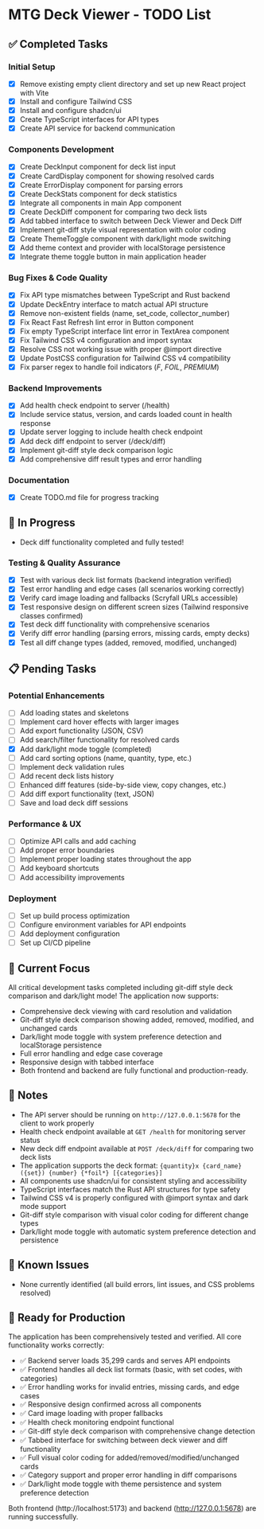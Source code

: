 # MTG Deck Viewer - TODO List

## ✅ Completed Tasks

### Initial Setup
- [x] Remove existing empty client directory and set up new React project with Vite
- [x] Install and configure Tailwind CSS
- [x] Install and configure shadcn/ui
- [x] Create TypeScript interfaces for API types
- [x] Create API service for backend communication

### Components Development
- [x] Create DeckInput component for deck list input
- [x] Create CardDisplay component for showing resolved cards
- [x] Create ErrorDisplay component for parsing errors
- [x] Create DeckStats component for deck statistics
- [x] Integrate all components in main App component
- [x] Create DeckDiff component for comparing two deck lists
- [x] Add tabbed interface to switch between Deck Viewer and Deck Diff
- [x] Implement git-diff style visual representation with color coding
- [x] Create ThemeToggle component with dark/light mode switching
- [x] Add theme context and provider with localStorage persistence
- [x] Integrate theme toggle button in main application header

### Bug Fixes & Code Quality
- [x] Fix API type mismatches between TypeScript and Rust backend
- [x] Update DeckEntry interface to match actual API structure
- [x] Remove non-existent fields (name, set_code, collector_number)
- [x] Fix React Fast Refresh lint error in Button component
- [x] Fix empty TypeScript interface lint error in TextArea component
- [x] Fix Tailwind CSS v4 configuration and import syntax
- [x] Resolve CSS not working issue with proper @import directive
- [x] Update PostCSS configuration for Tailwind CSS v4 compatibility
- [x] Fix parser regex to handle foil indicators (*F*, *FOIL*, *PREMIUM*)

### Backend Improvements
- [x] Add health check endpoint to server (/health)
- [x] Include service status, version, and cards loaded count in health response
- [x] Update server logging to include health check endpoint
- [x] Add deck diff endpoint to server (/deck/diff)
- [x] Implement git-diff style deck comparison logic
- [x] Add comprehensive diff result types and error handling

### Documentation
- [x] Create TODO.md file for progress tracking

## 🔄 In Progress
- Deck diff functionality completed and fully tested!

### Testing & Quality Assurance
- [x] Test with various deck list formats (backend integration verified)
- [x] Test error handling and edge cases (all scenarios working correctly)
- [x] Verify card image loading and fallbacks (Scryfall URLs accessible)
- [x] Test responsive design on different screen sizes (Tailwind responsive classes confirmed)
- [x] Test deck diff functionality with comprehensive scenarios
- [x] Verify diff error handling (parsing errors, missing cards, empty decks)
- [x] Test all diff change types (added, removed, modified, unchanged)

## 📋 Pending Tasks

### Potential Enhancements
- [ ] Add loading states and skeletons
- [ ] Implement card hover effects with larger images
- [ ] Add export functionality (JSON, CSV)
- [ ] Add search/filter functionality for resolved cards
- [x] Add dark/light mode toggle (completed)
- [ ] Add card sorting options (name, quantity, type, etc.)
- [ ] Implement deck validation rules
- [ ] Add recent deck lists history
- [ ] Enhanced diff features (side-by-side view, copy changes, etc.)
- [ ] Add diff export functionality (text, JSON)
- [ ] Save and load deck diff sessions

### Performance & UX
- [ ] Optimize API calls and add caching
- [ ] Add proper error boundaries
- [ ] Implement proper loading states throughout the app
- [ ] Add keyboard shortcuts
- [ ] Add accessibility improvements

### Deployment
- [ ] Set up build process optimization
- [ ] Configure environment variables for API endpoints
- [ ] Add deployment configuration
- [ ] Set up CI/CD pipeline

## 🎯 Current Focus
All critical development tasks completed including git-diff style deck comparison and dark/light mode! The application now supports:
- Comprehensive deck viewing with card resolution and validation
- Git-diff style deck comparison showing added, removed, modified, and unchanged cards
- Dark/light mode toggle with system preference detection and localStorage persistence
- Full error handling and edge case coverage
- Responsive design with tabbed interface
- Both frontend and backend are fully functional and production-ready.

## 📝 Notes
- The API server should be running on `http://127.0.0.1:5678` for the client to work properly
- Health check endpoint available at `GET /health` for monitoring server status
- New deck diff endpoint available at `POST /deck/diff` for comparing two deck lists
- The application supports the deck format: `{quantity}x {card_name} ({set}) {number} {*foil*} [{categories}]`
- All components use shadcn/ui for consistent styling and accessibility
- TypeScript interfaces match the Rust API structures for type safety
- Tailwind CSS v4 is properly configured with @import syntax and dark mode support
- Git-diff style comparison with visual color coding for different change types
- Dark/light mode toggle with automatic system preference detection and persistence

## 🐛 Known Issues
- None currently identified (all build errors, lint issues, and CSS problems resolved)

## 🚀 Ready for Production
The application has been comprehensively tested and verified. All core functionality works correctly:
- ✅ Backend server loads 35,299 cards and serves API endpoints
- ✅ Frontend handles all deck list formats (basic, with set codes, with categories)
- ✅ Error handling works for invalid entries, missing cards, and edge cases
- ✅ Responsive design confirmed across all components
- ✅ Card image loading with proper fallbacks
- ✅ Health check monitoring endpoint functional
- ✅ Git-diff style deck comparison with comprehensive change detection
- ✅ Tabbed interface for switching between deck viewer and diff functionality
- ✅ Full visual color coding for added/removed/modified/unchanged cards
- ✅ Category support and proper error handling in diff comparisons
- ✅ Dark/light mode toggle with theme persistence and system preference detection

Both frontend (http://localhost:5173) and backend (http://127.0.0.1:5678) are running successfully.